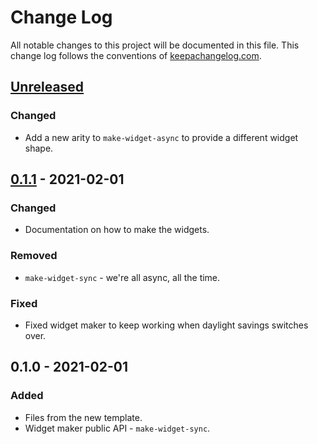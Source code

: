 # Change Log
All notable changes to this project will be documented in this file. This change log follows the conventions of [keepachangelog.com](http://keepachangelog.com/).

## [Unreleased]
### Changed
- Add a new arity to `make-widget-async` to provide a different widget shape.

## [0.1.1] - 2021-02-01
### Changed
- Documentation on how to make the widgets.

### Removed
- `make-widget-sync` - we're all async, all the time.

### Fixed
- Fixed widget maker to keep working when daylight savings switches over.

## 0.1.0 - 2021-02-01
### Added
- Files from the new template.
- Widget maker public API - `make-widget-sync`.

[Unreleased]: https://github.com/your-name/vid4/compare/0.1.1...HEAD
[0.1.1]: https://github.com/your-name/vid4/compare/0.1.0...0.1.1

